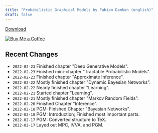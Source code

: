 ```yaml
---
title: "Probabilistic Graphical Models by Fabian Damken (english)"
draft: false
---
```


[Download](pgm-summary.pdf)

[![Buy Me a Coffee](https://cdn.ko-fi.com/cdn/kofi1.png?v=3)](https://ko-fi.com/fdamken)

## Recent Changes
- `2022-02-23` Finished chapter "Deep Generative Models".
- `2022-02-23` Finished mini-chapter "Tractable Probabilistic Models".
- `2022-02-23` Finished chapter "Approximate Inference".
- `2022-02-22` Mostly finished chapter "Dynamic Bayesian Networks".
- `2022-02-22` Nearly finished chapter "Learning".
- `2022-02-21` Started chapter "Learning".
- `2022-02-21` Mostly finished chapter "Markov Random Fields".
- `2022-02-20` Finished Chapter "Inference".
- `2022-02-18` PGM: Finished Chapter "Bayesian Networks".
- `2022-02-18` PGM: Introduction; Finished most important parts.
- `2022-02-17` PGM: Converted structure to TeX.
- `2022-02-17` Layed out MPC, IVVA, and PGM.

